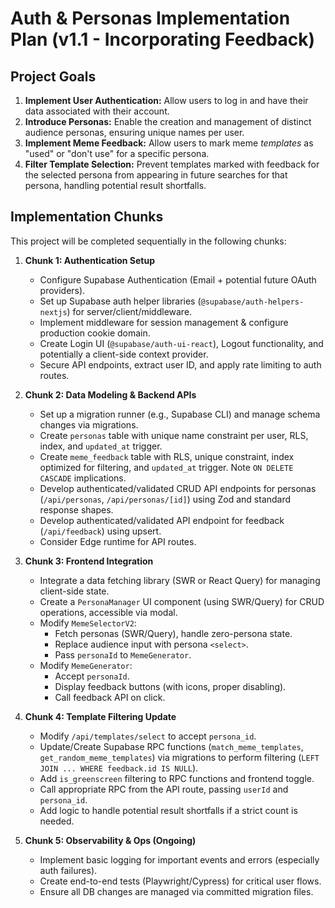 # Auth & Personas Implementation Plan (v1.1 - Incorporating Feedback)

## Project Goals

1.  **Implement User Authentication:** Allow users to log in and have their data associated with their account.
2.  **Introduce Personas:** Enable the creation and management of distinct audience personas, ensuring unique names per user.
3.  **Implement Meme Feedback:** Allow users to mark meme *templates* as "used" or "don't use" for a specific persona.
4.  **Filter Template Selection:** Prevent templates marked with feedback for the selected persona from appearing in future searches for that persona, handling potential result shortfalls.

## Implementation Chunks

This project will be completed sequentially in the following chunks:

1.  **Chunk 1: Authentication Setup**
    *   Configure Supabase Authentication (Email + potential future OAuth providers).
    *   Set up Supabase auth helper libraries (`@supabase/auth-helpers-nextjs`) for server/client/middleware.
    *   Implement middleware for session management & configure production cookie domain.
    *   Create Login UI (`@supabase/auth-ui-react`), Logout functionality, and potentially a client-side context provider.
    *   Secure API endpoints, extract user ID, and apply rate limiting to auth routes.

2.  **Chunk 2: Data Modeling & Backend APIs**
    *   Set up a migration runner (e.g., Supabase CLI) and manage schema changes via migrations.
    *   Create `personas` table with unique name constraint per user, RLS, index, and `updated_at` trigger.
    *   Create `meme_feedback` table with RLS, unique constraint, index optimized for filtering, and `updated_at` trigger. Note `ON DELETE CASCADE` implications.
    *   Develop authenticated/validated CRUD API endpoints for personas (`/api/personas`, `/api/personas/[id]`) using Zod and standard response shapes.
    *   Develop authenticated/validated API endpoint for feedback (`/api/feedback`) using upsert.
    *   Consider Edge runtime for API routes.

3.  **Chunk 3: Frontend Integration**
    *   Integrate a data fetching library (SWR or React Query) for managing client-side state.
    *   Create a `PersonaManager` UI component (using SWR/Query) for CRUD operations, accessible via modal.
    *   Modify `MemeSelectorV2`:
        *   Fetch personas (SWR/Query), handle zero-persona state.
        *   Replace audience input with persona `<select>`.
        *   Pass `personaId` to `MemeGenerator`.
    *   Modify `MemeGenerator`:
        *   Accept `personaId`.
        *   Display feedback buttons (with icons, proper disabling).
        *   Call feedback API on click.

4.  **Chunk 4: Template Filtering Update**
    *   Modify `/api/templates/select` to accept `persona_id`.
    *   Update/Create Supabase RPC functions (`match_meme_templates`, `get_random_meme_templates`) via migrations to perform filtering (`LEFT JOIN ... WHERE feedback.id IS NULL`).
    *   Add `is_greenscreen` filtering to RPC functions and frontend toggle.
    *   Call appropriate RPC from the API route, passing `userId` and `persona_id`.
    *   Add logic to handle potential result shortfalls if a strict count is needed.

5.  **Chunk 5: Observability & Ops (Ongoing)**
    *   Implement basic logging for important events and errors (especially auth failures).
    *   Create end-to-end tests (Playwright/Cypress) for critical user flows.
    *   Ensure all DB changes are managed via committed migration files. 